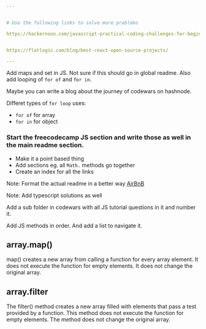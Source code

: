 ```yaml
---


# Use the following links to solve more problems

https://hackernoon.com/javascript-practical-coding-challenges-for-beginners-4bq3ugr


https://flatlogic.com/blog/best-react-open-source-projects/

---
```


Add maps and set in JS. Not sure if this should go in global readme. Also add looping of `for of` and `for in`.

Maybe you can write a blog about the journey of codewars on hashnode.

Differet types of `for loop` uses:
- `for of` for array
- `for in` for object

### Start the freecodecamp JS section and write those as well in the main readme section.
- Make it a point based thing
- Add sections eg. all `Math.` methods go together
- Create an index for all the links

Note: Format the actual readme in a better way [AirBnB](https://github.com/airbnb/javascript)

Note: Add typescript solutions as well

Add a sub folder in codewars with all JS tutorial questions in it and number it.

Add JS methods in order. And add a list to navigate it.


## array.map()
map() creates a new array from calling a function for every array element. It does not execute the function for empty elements. It does not change the original array.

## array.filter
The filter() method creates a new array filled with elements that pass a test provided by a function. This method does not execute the function for empty elements. The method does not change the original array.
